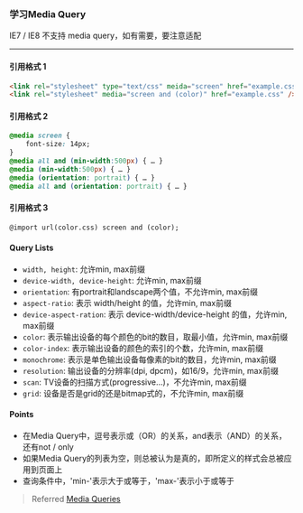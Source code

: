 ### 学习Media Query
IE7 / IE8 不支持 media query，如有需要，要注意适配

* * *  

#### 引用格式 1
```html
<link rel="stylesheet" type="text/css" meida="screen" href="example.css" />  
<link rel="stylesheet" media="screen and (color)" href="example.css" />
```

#### 引用格式 2
```css
@media screen {
    font-size: 14px;
}
@media all and (min-width:500px) { … }
@media (min-width:500px) { … }
@media (orientation: portrait) { … }
@media all and (orientation: portrait) { … }
```

#### 引用格式 3
```html
@import url(color.css) screen and (color);
```

#### Query Lists
* `width, height`: 允许min, max前缀
* `device-width, device-height`: 允许min, max前缀
* `orientation`: 有portrait和landscape两个值，不允许min, max前缀
* `aspect-ratio`: 表示 width/height 的值，允许min, max前缀
* `device-aspect-ration`: 表示 device-width/device-height 的值，允许min, max前缀
* `color`: 表示输出设备的每个颜色的bit的数目，取最小值，允许min, max前缀
* `color-index`: 表示输出设备的颜色的索引的个数，允许min, max前缀
* `monochrome`: 表示是单色输出设备每像素的bit的数目，允许min, max前缀
* `resolution`: 输出设备的分辨率(dpi, dpcm)，如16/9，允许min, max前缀
* `scan`: TV设备的扫描方式(progressive...)，不允许min, max前缀
* `grid`: 设备是否是grid的还是bitmap式的，不允许min, max前缀


#### Points
* 在Media Query中，逗号表示或（OR）的关系，and表示（AND）的关系，还有not / only
* 如果Media Query的列表为空，则总被认为是真的，即所定义的样式会总被应用到页面上
* 查询条件中，'min-'表示大于或等于，'max-'表示小于或等于


> Referred [Media Queries](http://www.w3.org/TR/css3-mediaqueries/)  
